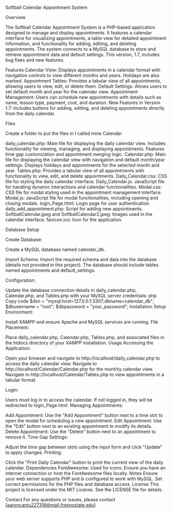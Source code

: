 Softball Calendar Appointment System


Overview


The Softball Calendar Appointment System is a PHP-based application designed to manage and display appointments. It features a calendar interface for visualizing appointments, a table view for detailed appointment information, and functionality for adding, editing, and deleting appointments. The system connects to a MySQL database to store and retrieve appointment data and default settings. This version, 1.7, includes bug fixes and new features.


Features
Calendar View: Displays appointments in a calendar format with navigation controls to view different months and years. Holidays are also marked.
Appointment Tables: Provides a tabular view of all appointments, allowing users to view, edit, or delete them.
Default Settings: Allows users to set default month and year for the calendar view.
Appointment Management: Users can schedule new appointments with details such as name, lesson type, payment, cost, and duration.
New Features in Version 1.7: Includes buttons for adding, editing, and deleting appointments directly from the daily calendar.

Files

Create a folder to put the files in I called mine Calendar

daily_calendar.php: Main file for displaying the daily calendar view. Includes functionality for viewing, managing, and displaying appointments. Features time gap customization and appointment merging logic.
Calendar.php: Main file for displaying the calendar view with navigation and default month/year settings. Displays holidays and appointments for the selected month and year.
Tables.php: Provides a tabular view of all appointments with functionality to view, edit, and delete appointments.
Daily_Calendar.css: CSS file for styling the daily calendar interface.
Daily_Calendar.js: JavaScript file for handling dynamic interactions and calendar functionalities.
Modal.css: CSS file for modal styling used in the appointment management interface.
Modal.js: JavaScript file for modal functionalities, including opening and closing modals.
login_Page.html: Login page for user authentication.
daily_add_appointment.php: Script for adding new appointments.
SoftballCalendar.jpeg and SoftballCalendar2.jpeg: Images used in the calendar interface.
favicon.ico: Icon for the application.


Database Setup


Create Database:

Create a MySQL database named calendar_db.

Import Schema:
Import the required schema and data into the database (details not provided in this project). The database should include tables named appointments and default_settings.

Configuration:

Update the database connection details in daily_calendar.php, Calendar.php, and Tables.php with your MySQL server credentials:
php
Copy code
$dsn = "mysql:host=127.0.0.1:3307;dbname=calendar_db";
$dbusername = "root";
$dbpassword = "your_password";
Installation
Setup Environment:

Install XAMPP and ensure Apache and MySQL services are running.
File Placement:

Place daily_calendar.php, Calendar.php, Tables.php, and associated files in the htdocs directory of your XAMPP installation.
Usage
Accessing the Application:

Open your browser and navigate to http://localhost/daily_calendar.php to access the daily calendar view.
Navigate to http://localhost/Calendar/Calendar.php for the monthly calendar view.
Navigate to http://localhost/Calendar/Tables.php to view appointments in a tabular format.

Login:

Users must log in to access the calendar. If not logged in, they will be redirected to login_Page.html.
Managing Appointments:

Add Appointment: Use the "Add Appointment" button next to a time slot to open the modal for scheduling a new appointment.
Edit Appointment: Use the "Edit" button next to an existing appointment to modify its details.
Delete Appointment: Use the "Delete" button next to an appointment to remove it.
Time Gap Settings:

Adjust the time gap between slots using the input form and click "Update" to apply changes.
Printing:

Click the "Print Daily Calendar" button to print the current view of the daily calendar.
Dependencies
FontAwesome: Used for icons. Ensure you have an internet connection or host the FontAwesome files locally.
Notes
Ensure your web server supports PHP and is configured to work with MySQL.
Set correct permissions for the PHP files and database access.
License
This project is licensed under the MIT License. See the LICENSE file for details.

Contact
For any questions or issues, please contact [aaroncantu227316@mail.fresnostate.edu].
